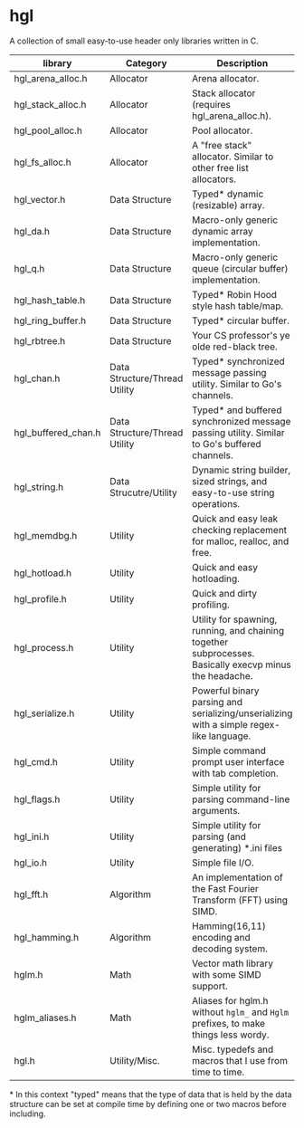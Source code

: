 # hgl
A collection of small easy-to-use header only libraries written in C.

| **library**           | **Category**                  | **Description**                                                                                         |
|-----------------------|-------------------------------|---------------------------------------------------------------------------------------------------------|
| hgl\_arena\_alloc.h   | Allocator                     | Arena allocator.                                                                                        |
| hgl\_stack\_alloc.h   | Allocator                     | Stack allocator (requires hgl\_arena\_alloc.h).                                                         |
| hgl\_pool\_alloc.h    | Allocator                     | Pool allocator.                                                                                         |
| hgl\_fs\_alloc.h      | Allocator                     | A "free stack" allocator. Similar to other free list allocators.                                                                                         |
| hgl\_vector.h         | Data Structure                | Typed\* dynamic (resizable) array.                                                                      |
| hgl\_da.h             | Data Structure                | Macro-only generic dynamic array implementation.                                                        |
| hgl\_q.h              | Data Structure                | Macro-only generic queue (circular buffer) implementation.                                              |
| hgl\_hash\_table.h    | Data Structure                | Typed\* Robin Hood style hash table/map.                                                                |
| hgl\_ring\_buffer.h   | Data Structure                | Typed\* circular buffer.                                                                                |
| hgl\_rbtree.h         | Data Structure                | Your CS professor's ye olde red-black tree.                                                                      |
| hgl\_chan.h           | Data Structure/Thread Utility | Typed\* synchronized message passing utility. Similar to Go's channels.                                 |
| hgl\_buffered\_chan.h | Data Structure/Thread Utility | Typed\* and buffered synchronized message passing utility. Similar to Go's buffered channels.           |
| hgl\_string.h         | Data Strucutre/Utility        | Dynamic string builder, sized strings, and easy-to-use string operations.                               |
| hgl\_memdbg.h         | Utility                       | Quick and easy leak checking replacement for malloc, realloc, and free.                                 |
| hgl\_hotload.h        | Utility                       | Quick and easy hotloading.                                                                              |
| hgl\_profile.h        | Utility                       | Quick and dirty profiling.                                                                              |
| hgl\_process.h        | Utility                       | Utility for spawning, running, and chaining together subprocesses. Basically execvp minus the headache. |
| hgl\_serialize.h      | Utility                       | Powerful binary parsing and serializing/unserializing with a simple regex-like language.                |
| hgl\_cmd.h            | Utility                       | Simple command prompt user interface with tab completion.                                               |
| hgl\_flags.h          | Utility                       | Simple utility for parsing command-line arguments.                                                      |
| hgl\_ini.h            | Utility                       | Simple utility for parsing (and generating) \*.ini files                                                |
| hgl\_io.h             | Utility                       | Simple file I/O.                                                                                        |
| hgl\_fft.h            | Algorithm                     | An implementation of the Fast Fourier Transform (FFT) using SIMD.                                       |
| hgl\_hamming.h        | Algorithm                     | Hamming(16,11) encoding and decoding system.                                                            |
| hglm.h                | Math                          | Vector math library with some SIMD support.                                                             |
| hglm\_aliases.h       | Math                          | Aliases for hglm.h without `hglm_` and `Hglm` prefixes, to make things less wordy.                      |
| hgl.h                 | Utility/Misc.                 | Misc. typedefs and macros that I use from time to time.                                                 |

\* In this context "typed" means that the type of data that is held by the data
   structure can be set at compile time by defining one or two macros before including.
